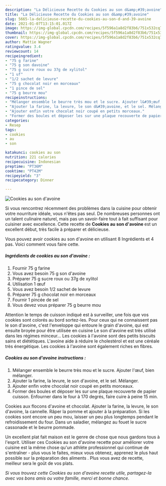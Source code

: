 ```yaml
---
description: "La Délicieuse Recette du Cookies au son d&amp;#39;avoine"
title: "La Délicieuse Recette du Cookies au son d&amp;#39;avoine"
slug: 5665-la-delicieuse-recette-du-cookies-au-son-d-and-39-avoine
date: 2021-01-07T13:15:01.017Z
image: https://img-global.cpcdn.com/recipes/5f596a1a8d2f83b6/751x532cq70/cookies-au-son-davoine-photo-principale-de-la-recette.jpg
thumbnail: https://img-global.cpcdn.com/recipes/5f596a1a8d2f83b6/751x532cq70/cookies-au-son-davoine-photo-principale-de-la-recette.jpg
cover: https://img-global.cpcdn.com/recipes/5f596a1a8d2f83b6/751x532cq70/cookies-au-son-davoine-photo-principale-de-la-recette.jpg
author: Mattie Wagner
ratingvalue: 3.4
reviewcount: 14
recipeingredient:
- "75 g farine"
- "75 g son davoine"
- "75 g sucre roux ou 37g de xylitol"
- "1 uf"
- "1/2 sachet de levure"
- "75 g chocolat noir en morceaux"
- "1 pince de sel"
- "75 g beurre mou"
recipeinstructions:
- "Mélanger ensemble le beurre très mou et le sucre. Ajouter l&#39;œuf, bien mélanger."
- "Ajouter la farine, la levure, le son d&#39;avoine, et le sel. Mélanger."
- "Ajouter enfin votre chocolat noir coupé en petits morceaux."
- "Former des boules et déposer les sur une plaque recouverte de papier cuisson. Enfourner dans le four à 170 degrés, faire cuire à peine 15 min."
categories:
- Resep
tags:
- cookies
- au
- son

katakunci: cookies au son 
nutrition: 221 calories
recipecuisine: Indonesian
preptime: "PT36M"
cooktime: "PT42M"
recipeyield: "3"
recipecategory: Dinner

---
```



![Cookies au son d&#39;avoine](https://img-global.cpcdn.com/recipes/5f596a1a8d2f83b6/751x532cq70/cookies-au-son-davoine-photo-principale-de-la-recette.jpg)

Si vous rencontrez récemment des problèmes dans la cuisine pour obtenir votre nourriture idéale, vous n'êtes pas seul. De nombreuses personnes ont un talent culinaire naturel, mais pas un savoir-faire tout à fait suffisant pour cuisiner avec excellence. Cette recette de <strong> Cookies au son d&#39;avoine </strong> est un excellent début, très facile à préparer et délicieuse.

<!--inarticleads1-->

Vous pouvez avoir cookies au son d&#39;avoine en utilisant 8 Ingrédients et 4 pas. Voici comment vous faire cette.

##### Ingrédients de cookies au son d&#39;avoine :

1. Fournir 75 g farine
1. Vous avez besoin 75 g son d&#39;avoine
1. Préparer 75 g sucre roux ou 37g de xylitol
1. Utilisation 1 œuf
1. Vous avez besoin 1/2 sachet de levure
1. Préparer 75 g chocolat noir en morceaux
1. Fournir 1 pincée de sel
1. Vous devez vous préparer 75 g beurre mou


Attention le temps de cuisson indiqué est à surveiller, une fois que vos cookies sont colorés au bord sortez-les. Pour ceux qui ne connaissent pas le son d&#39;avoine, c&#39;est l&#39;enveloppe qui entoure le grain d&#39;avoine, qui est ensuite broyée pour être utilisée en cuisine Le son d&#39;avoine est très utilisé dans les régimes minceur… Les cookies à l&#39;avoine sont des petits biscuits sains et diététiques. L&#39;avoine aide à réduire le cholestérol et est une céréale très énergétique. Les cookies à l&#39;avoine sont également riches en fibres. 

<!--inarticleads2-->

##### Cookies au son d&#39;avoine instructions :

1. Mélanger ensemble le beurre très mou et le sucre. Ajouter l&#39;œuf, bien mélanger.
1. Ajouter la farine, la levure, le son d&#39;avoine, et le sel. Mélanger.
1. Ajouter enfin votre chocolat noir coupé en petits morceaux.
1. Former des boules et déposer les sur une plaque recouverte de papier cuisson. Enfourner dans le four à 170 degrés, faire cuire à peine 15 min.


Cookies aux flocons d&#39;avoine et chocolat. Ajouter la farine, la levure, le son d&#39;avoine, la cannelle. Râper la pomme et ajouter à la préparation. Si les cookies sont encore un peu mou, laisser un peu plus longtemps pendant le refroidissement du four. Dans un saladier, mélangez au fouet le sucre cassonade et le beurre pommade. 

<!--inarticleads1-->

<p>
Un excellent plat fait maison est le genre de chose que nous gardons tous à l'esprit. Utiliser ces Cookies au son d&#39;avoine recette pour améliorer votre cuisine est la même chose qu'un athlète professionnel qui continue de s'entraîner - plus vous le faites, mieux vous obtenez, apprenez le plus haut possible sur la préparation des aliments . Plus vous avez de recette, meilleur sera le goût de vos plats.
</p>

<p>
<i>Si vous trouvez cette Cookies au son d&#39;avoine recette utile, partagez-la avec vos bons amis ou votre famille, merci et bonne chance.</i>
</p>
